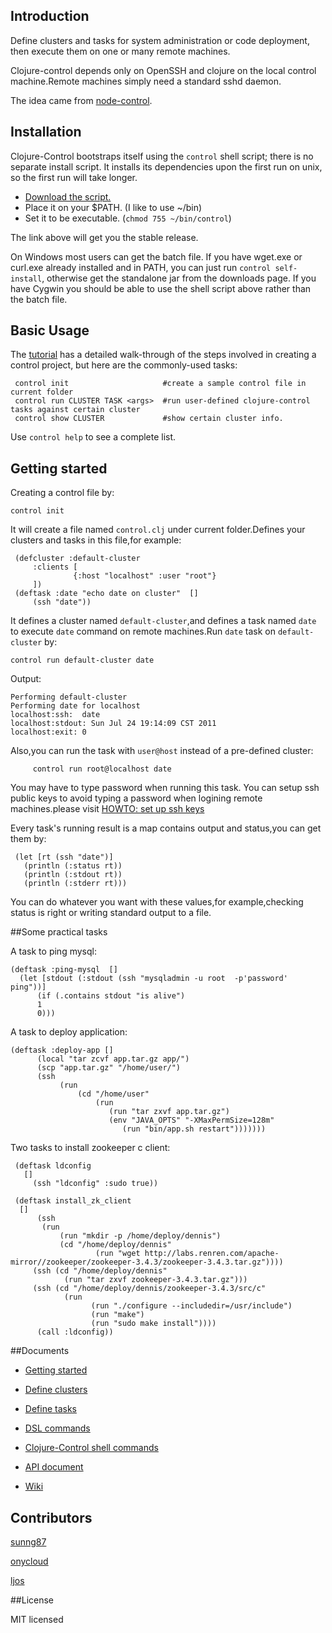 ## Introduction

Define clusters and tasks for system administration or code deployment, then execute them on one or many remote machines.

Clojure-control depends only on OpenSSH and clojure on the local control machine.Remote machines simply need a standard sshd daemon.

The idea came from [node-control](https://github.com/tsmith/node-control).

## Installation

Clojure-Control bootstraps itself using the `control` shell script; there is no separate install script. It installs its dependencies upon the first run on unix, so the first run will take longer.

* [Download the script.](https://raw.github.com/killme2008/clojure-control/master/bin/control)
* Place it on your $PATH. (I like to use ~/bin)
* Set it to be executable. (`chmod 755 ~/bin/control`)

The link above will get you the stable release. 

On Windows most users can get the batch file. If you have wget.exe or curl.exe already installed and in PATH, you can just run `control self-install`, otherwise get the standalone jar from the downloads page. If you have Cygwin you should be able to use the shell script above rather than the batch file.

## Basic Usage

The [tutorial](https://github.com/killme2008/clojure-control/wiki) has a detailed walk-through of the steps involved in creating a control project, but here are the commonly-used tasks:

     control init                     #create a sample control file in current folder
	 control run CLUSTER TASK <args>  #run user-defined clojure-control tasks against certain cluster 
     control show CLUSTER             #show certain cluster info.

Use `control help` to see a complete list.

## Getting started

Creating a control file by:
    
	control init

It will create a file named `control.clj` under current folder.Defines your clusters and tasks in this file,for example:
    
     (defcluster :default-cluster
         :clients [
                  {:host "localhost" :user "root"}
         ])
     (deftask :date "echo date on cluster"  []
         (ssh "date"))

It defines a cluster named `default-cluster`,and defines a task named `date` to execute `date` command on remote machines.Run `date` task on `default-cluster` by:

    control run default-cluster date

Output:

    Performing default-cluster
    Performing date for localhost
    localhost:ssh:  date
    localhost:stdout: Sun Jul 24 19:14:09 CST 2011
    localhost:exit: 0

Also,you can run the task with `user@host` instead of a pre-defined cluster:
		 
		 control run root@localhost date

You may have to type password when running this task. You can setup ssh public keys to avoid typing a password when logining remote machines.please visit [HOWTO: set up ssh keys](http://pkeck.myweb.uga.edu/ssh/)

Every task's running result is a map contains output and status,you can get them by:

     (let [rt (ssh "date")]
       (println (:status rt))
       (println (:stdout rt))
       (println (:stderr rt)))

You can do whatever you want with these values,for example,checking status is right or writing standard output to a file.

##Some practical tasks

A task to ping mysql:

	(deftask :ping-mysql  []
	  (let [stdout (:stdout (ssh "mysqladmin -u root  -p'password' ping"))]
	      (if (.contains stdout "is alive")
      	  1
		  0)))

A task to deploy application:

    (deftask :deploy-app []
          (local "tar zcvf app.tar.gz app/")
          (scp "app.tar.gz" "/home/user/")
          (ssh
               (run 
                   (cd "/home/user"
    				   (run
	    			      (run "tar zxvf app.tar.gz")
       	    			  (env "JAVA_OPTS" "-XMaxPermSize=128m"
                             (run "bin/app.sh restart")))))))

Two tasks to install zookeeper c client:

     (deftask ldconfig
	   []
	     (ssh "ldconfig" :sudo true))

	 (deftask install_zk_client
	  []
	      (ssh
		   (run
		       (run "mkdir -p /home/deploy/dennis")
			   (cd "/home/deploy/dennis"
			           (run "wget http://labs.renren.com/apache-mirror//zookeeper/zookeeper-3.4.3/zookeeper-3.4.3.tar.gz"))))
	     (ssh (cd "/home/deploy/dennis"
	            (run "tar zxvf zookeeper-3.4.3.tar.gz")))
         (ssh (cd "/home/deploy/dennis/zookeeper-3.4.3/src/c"
		        (run
		              (run "./configure --includedir=/usr/include")
		              (run "make")
		              (run "sudo make install"))))
		  (call :ldconfig))

##Documents

* [Getting started](https://github.com/killme2008/clojure-control/wiki/Getting-started)
* [Define clusters](https://github.com/killme2008/clojure-control/wiki/Define-clusters)
* [Define tasks](https://github.com/killme2008/clojure-control/wiki/Define-tasks)
* [DSL commands](https://github.com/killme2008/clojure-control/wiki/commands)
* [Clojure-Control shell commands](https://github.com/killme2008/clojure-control/wiki/Leiningen-plugin-commands)
* [API document](http://fnil.net/clojure-control/)


* [Wiki](https://github.com/killme2008/clojure-control/wiki)

## Contributors

[sunng87](https://github.com/sunng87)  

[onycloud](https://github.com/onycloud/) 

[ljos](https://github.com/ljos)

##License

MIT licensed





